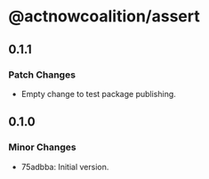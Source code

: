 # @actnowcoalition/assert

## 0.1.1

### Patch Changes

- Empty change to test package publishing.

## 0.1.0

### Minor Changes

- 75adbba: Initial version.
